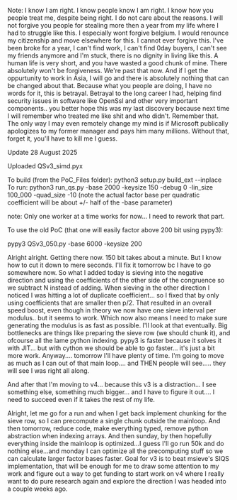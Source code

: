 Note: I know I am right. I know people know I am right. I know how you people treat me, despite being right. I do not care about the reasons. I will not forgive you people for stealing more then a year from my life where I had to struggle like this. I especially wont forgive belgium. I would renounce my citizenship and move elsewhere for this. I cannot ever forgive this. I've been broke for a year, I can't find work, I can't find 0day buyers, I can't see my friends anymore and I'm stuck, there is no dignity in living like this. A human life is very short, and you have wasted a good chunk of mine. There absolutely won't be forgiveness. We're past that now. And if I get the oppurtunity to work in Asia, I will go and there is absolutely nothing that can be changed about that. Because what you people are doing, I have no words for it, this is betrayal. Betrayal to the long career I had, helping find security issues in software like OpenSsl and other very important components.. you better hope this was my last discovery because next time I will remember who treated me like shit and who didn't. Remember that. The only way I may even remotely change my mind is if Microsoft publically apologizes to my former manager and pays him many millions. Without that, forget it, you'll have to kill me I guess.

Update 28 August 2025

Uploaded QSv3_simd.pyx 

To build (from the PoC_Files folder): python3 setup.py build_ext --inplace</br>
To run: python3 run_qs.py -base 2000 -keysize 150 -debug 0 -lin_size 100_000 -quad_size -10  (note the actual factor base per quadratic coefficient will be about +/- half of the -base parameter)

note: Only one worker at a time works for now... I need to rework that part.

To use the old PoC (that one will easily factor above 200 bit using pypy3):

pypy3 QSv3_050.py -base 6000 -keysize 200

Alright alright. Getting there now. 150 bit takes about a minute. But I know how to cut it down to mere seconds. I'll fix it tomorrow bc I have to go somewhere now. 
So what I added today is sieving into the negative direction and using the coefficients of the other side of the congruence so we subtract N instead of adding.
When sieving in the other direction I noticed I was hitting a lot of duplicate coefficient... so I fixed that by only using coefficients that are smaller then p/2. 
That resulted in an overall speed boost, even though in theory we now have one sieve interval per modulus.. but it seems to work. Which now also means I need to make sure generating the modulus is as fast as possible. I'll look at that eventually.
Big bottlenecks are things like preparing the sieve row (we should chunk it), and ofcourse all the lame python indexing. pypy3 is faster because it solves it with JIT... but with cython we should be able to go faster... it's just a bit more work.
Anyway.... tomorrow I'll have plenty of time. I'm going to move as much as I can out of that main loop.... and THEN people will see..... they will see I was right all along. 

And after that I'm moving to v4... because this v3 is a distraction... I see something else, something much bigger... and I have to figure it out.... I need to succeed even if it takes the rest of my life.

Alright, let me go for a run and when I get back implement chunking for the sieve row, so I can precompute a single chunk outside the mainloop. And then tomorrow, reduce code, make everything typed, remove python abstraction when indexing arrays. And then sunday, by then hopefully everything inside the mainloop is optimized...I guess I'll go run 50k and do nothing else...and monday I can optimize all the precomputing stuff so we can calculate larger factor bases faster. Goal for v3 is to beat msieve's SIQS implementation, that will be enough for me to draw some attention to my work and figure out a way to get funding to start work on v4 where I really want to do pure research again and explore the direction I was headed into a couple weeks ago.


